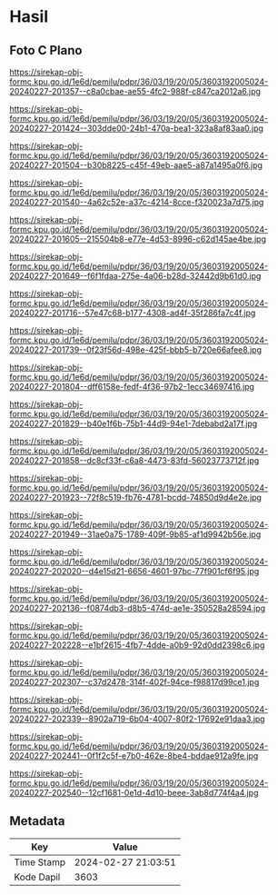 # Hasil

## Foto C Plano

https://sirekap-obj-formc.kpu.go.id/1e6d/pemilu/pdpr/36/03/19/20/05/3603192005024-20240227-201357--c8a0cbae-ae55-4fc2-988f-c847ca2012a6.jpg

https://sirekap-obj-formc.kpu.go.id/1e6d/pemilu/pdpr/36/03/19/20/05/3603192005024-20240227-201424--303dde00-24b1-470a-bea1-323a8af83aa0.jpg

https://sirekap-obj-formc.kpu.go.id/1e6d/pemilu/pdpr/36/03/19/20/05/3603192005024-20240227-201504--b30b8225-c45f-49eb-aae5-a87a1495a0f6.jpg

https://sirekap-obj-formc.kpu.go.id/1e6d/pemilu/pdpr/36/03/19/20/05/3603192005024-20240227-201540--4a62c52e-a37c-4214-8cce-f320023a7d75.jpg

https://sirekap-obj-formc.kpu.go.id/1e6d/pemilu/pdpr/36/03/19/20/05/3603192005024-20240227-201605--215504b8-e77e-4d53-8996-c62d145ae4be.jpg

https://sirekap-obj-formc.kpu.go.id/1e6d/pemilu/pdpr/36/03/19/20/05/3603192005024-20240227-201649--f6f1fdaa-275e-4a06-b28d-32442d9b61d0.jpg

https://sirekap-obj-formc.kpu.go.id/1e6d/pemilu/pdpr/36/03/19/20/05/3603192005024-20240227-201716--57e47c68-b177-4308-ad4f-35f286fa7c4f.jpg

https://sirekap-obj-formc.kpu.go.id/1e6d/pemilu/pdpr/36/03/19/20/05/3603192005024-20240227-201739--0f23f56d-498e-425f-bbb5-b720e66afee8.jpg

https://sirekap-obj-formc.kpu.go.id/1e6d/pemilu/pdpr/36/03/19/20/05/3603192005024-20240227-201804--dff6158e-fedf-4f36-97b2-1ecc34697416.jpg

https://sirekap-obj-formc.kpu.go.id/1e6d/pemilu/pdpr/36/03/19/20/05/3603192005024-20240227-201829--b40e1f6b-75b1-44d9-94e1-7debabd2a17f.jpg

https://sirekap-obj-formc.kpu.go.id/1e6d/pemilu/pdpr/36/03/19/20/05/3603192005024-20240227-201858--dc8cf33f-c6a8-4473-83fd-56023773712f.jpg

https://sirekap-obj-formc.kpu.go.id/1e6d/pemilu/pdpr/36/03/19/20/05/3603192005024-20240227-201923--72f8c519-fb76-4781-bcdd-74850d9d4e2e.jpg

https://sirekap-obj-formc.kpu.go.id/1e6d/pemilu/pdpr/36/03/19/20/05/3603192005024-20240227-201949--31ae0a75-1789-409f-9b85-af1d9942b56e.jpg

https://sirekap-obj-formc.kpu.go.id/1e6d/pemilu/pdpr/36/03/19/20/05/3603192005024-20240227-202020--d4e15d21-6656-4601-97bc-77f901cf6f95.jpg

https://sirekap-obj-formc.kpu.go.id/1e6d/pemilu/pdpr/36/03/19/20/05/3603192005024-20240227-202136--f0874db3-d8b5-474d-ae1e-350528a28594.jpg

https://sirekap-obj-formc.kpu.go.id/1e6d/pemilu/pdpr/36/03/19/20/05/3603192005024-20240227-202228--e1bf2615-4fb7-4dde-a0b9-92d0dd2398c6.jpg

https://sirekap-obj-formc.kpu.go.id/1e6d/pemilu/pdpr/36/03/19/20/05/3603192005024-20240227-202307--c37d2478-314f-402f-94ce-f98817d99ce1.jpg

https://sirekap-obj-formc.kpu.go.id/1e6d/pemilu/pdpr/36/03/19/20/05/3603192005024-20240227-202339--8902a719-6b04-4007-80f2-17692e91daa3.jpg

https://sirekap-obj-formc.kpu.go.id/1e6d/pemilu/pdpr/36/03/19/20/05/3603192005024-20240227-202441--0f1f2c5f-e7b0-462e-8be4-bddae912a9fe.jpg

https://sirekap-obj-formc.kpu.go.id/1e6d/pemilu/pdpr/36/03/19/20/05/3603192005024-20240227-202540--12cf1681-0e1d-4d10-beee-3ab8d774f4a4.jpg


## Metadata

| Key        | Value               |
| ---------- | ------------------- |
| Time Stamp | 2024-02-27 21:03:51 |
| Kode Dapil | 3603                |



